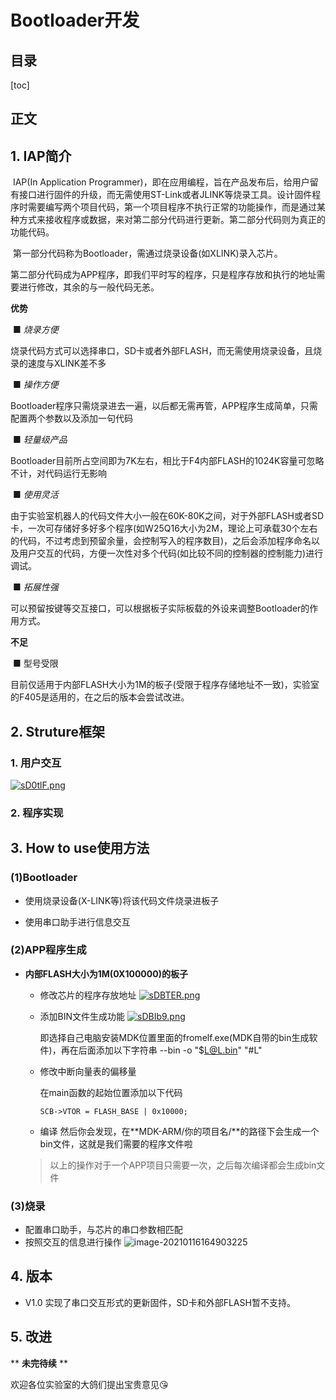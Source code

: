 # Bootloader开发

## 目录

[toc]

## 正文

## 1. IAP简介

​	IAP(In Application Programmer)，即在应用编程，旨在产品发布后，给用户留有接口进行固件的升级，而无需使用ST-Link或者JLINK等烧录工具。设计固件程序时需要编写两个项目代码，第一个项目程序不执行正常的功能操作，而是通过某种方式来接收程序或数据，来对第二部分代码进行更新。第二部分代码则为真正的功能代码。

​	第一部分代码称为Bootloader，需通过烧录设备(如XLINK)录入芯片。

​	第二部分代码成为APP程序，即我们平时写的程序，只是程序存放和执行的地址需要进行修改，其余的与一般代码无恙。

**优势**

​	■ *烧录方便*

​		烧录代码方式可以选择串口，SD卡或者外部FLASH，而无需使用烧录设备，且烧录的速度与XLINK差不多

​	 ■ *操作方便*

​		Bootloader程序只需烧录进去一遍，以后都无需再管，APP程序生成简单，只需配置两个参数以及添加一句代码

​	■ *轻量级产品*

​		Bootloader目前所占空间即为7K左右，相比于F4内部FLASH的1024K容量可忽略不计，对代码运行无影响

​	■ *使用灵活*

​		由于实验室机器人的代码文件大小一般在60K-80K之间，对于外部FLASH或者SD卡，一次可存储好多好多个程序(如W25Q16大小为2M，理论上可承载30个左右的代码，不过考虑到预留余量，会控制写入的程序数目)，之后会添加程序命名以及用户交互的代码，方便一次性对多个代码(如比较不同的控制器的控制能力)进行调试。

​	■ *拓展性强*

​		可以预留按键等交互接口，可以根据板子实际板载的外设来调整Bootloader的作用方式。

**不足**

​	■ 型号受限

​		目前仅适用于内部FLASH大小为1M的板子(受限于程序存储地址不一致)，实验室的F405是适用的，在之后的版本会尝试改进。

## 2. Struture框架

### 1. 用户交互

[![sD0tlF.png](https://s3.ax1x.com/2021/01/16/sD0tlF.png)](https://imgchr.com/i/sD0tlF)

### 2. 程序实现



## 3. How to use使用方法

### (1)Bootloader

* 使用烧录设备(X-LINK等)将该代码文件烧录进板子

* 使用串口助手进行信息交互

### (2)APP程序生成

* **内部FLASH大小为1M(0X100000)的板子**

  * 修改芯片的程序存放地址
    [![sDBTER.png](https://s3.ax1x.com/2021/01/16/sDBTER.png)](https://imgchr.com/i/sDBTER)

  * 添加BIN文件生成功能
    [![sDBIb9.png](https://s3.ax1x.com/2021/01/16/sDBIb9.png)](https://imgchr.com/i/sDBIb9)

    即选择自己电脑安装MDK位置里面的fromelf.exe(MDK自带的bin生成软件)，再在后面添加以下字符串
    --bin -o "$L@L.bin" "#L"

  * 修改中断向量表的偏移量

    在main函数的起始位置添加以下代码

    ```
    SCB->VTOR = FLASH_BASE | 0x10000;
    ```
    
  * 编译
    然后你会发现，在**MDK-ARM/你的项目名/**的路径下会生成一个bin文件，这就是我们需要的程序文件啦

  > 以上的操作对于一个APP项目只需要一次，之后每次编译都会生成bin文件

### (3)烧录

* 配置串口助手，与芯片的串口参数相匹配
* 按照交互的信息进行操作
  ![image-20210116164903225](C:\Users\86137\AppData\Roaming\Typora\typora-user-images\image-20210116164903225.png)



## 4. 版本

* V1.0
  实现了串口交互形式的更新固件，SD卡和外部FLASH暂不支持。



## 5. 改进

** **未完待续** **

欢迎各位实验室的大鸽们提出宝贵意见😘
